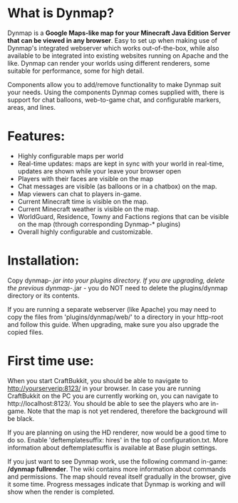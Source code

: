 # What is Dynmap?

Dynmap is a **Google Maps-like map for your Minecraft Java Edition Server that can be viewed in any browser**. Easy to set up when making use of Dynmap's integrated webserver which works out-of-the-box, while also available to be integrated into existing websites running on Apache and the like. Dynmap can render your worlds using different renderers, some suitable for performance, some for high detail.

Components allow you to add/remove functionality to make Dynmap suit your needs. Using the components Dynmap comes supplied with, there is support for chat balloons, web-to-game chat, and configurable markers, areas, and lines.

# Features:

 - Highly configurable maps per world
 - Real-time updates: maps are kept in sync with your world in real-time, updates are shown while your leave your browser open
 - Players with their faces are visible on the map
 - Chat messages are visible (as balloons or in a chatbox) on the map.
 - Map viewers can chat to players in-game.
 - Current Minecraft time is visible on the map.
 - Current Minecraft weather is visible on the map.
 - WorldGuard, Residence, Towny and Factions regions that can be visible on the map (through corresponding Dynmap-* plugins)
 - Overall highly configurable and customizable.

# Installation:
Copy dynmap-*.jar into your plugins directory. If you are upgrading, delete the previous dynmap-*.jar - you do NOT need to delete the plugins/dynmap directory or its contents.

If you are running a separate webserver (like Apache) you may need to copy the files from 'plugins/dynmap/web/' to a directory in your http-root and follow this guide. When upgrading, make sure you also upgrade the copied files.

# First time use:

When you start CraftBukkit, you should be able to navigate to [http://yourserverip:8123/](http://yourserverip:8123/) in your browser. In case you are running CraftBukkit on the PC you are currently working on, you can navigate to http://localhost:8123/. You should be able to see the players who are in-game. Note that the map is not yet rendered, therefore the background will be black.

If you are planning on using the HD renderer, now would be a good time to do so. Enable 'deftemplatesuffix: hires' in the top of configuration.txt. More information about deftemplatesuffix is available at Base plugin settings.

If you just want to see Dynmap work, use the following command in-game: **/dynmap fullrender**. The wiki contains more information about commands and permissions. The map should reveal itself gradually in the browser, give it some time. Progress messages indicate that Dynmap is working and will show when the render is completed.
